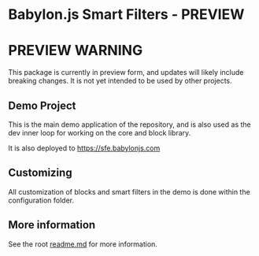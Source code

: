 # Babylon.js Smart Filters - PREVIEW

# PREVIEW WARNING

This package is currently in preview form, and updates will likely include breaking changes. It is not yet intended to be used by other projects.

## Demo Project

This is the main demo application of the repository, and is also used as the dev inner loop for working on the core and block library.

It is also deployed to https://sfe.babylonjs.com

## Customizing

All customization of blocks and smart filters in the demo is done within the configuration folder.

## More information

See the root [readme.md](../../readme.md) for more information.
